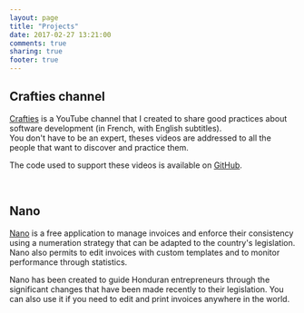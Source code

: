 ```yaml
---
layout: page
title: "Projects"
date: 2017-02-27 13:21:00
comments: true
sharing: true
footer: true
---
```


## Crafties channel

<p>
<a href="https://www.youtube.com/Crafties">Crafties</a> is a YouTube channel that I created to share good practices about software development (in French, with English subtitles).
<br>You don't have to be an expert, theses videos are addressed to all the people that want to discover and practice them.
</p>
<p>
The code used to support these videos is available on <a href="http://github.com/nphumbert">GitHub</a>.
</p>
<script src="https://apis.google.com/js/platform.js"></script>

<div class="g-ytsubscribe" data-channelid="UCZjAiQD5Wl_vLQPvzT6dl1g" data-layout="full" data-count="default"></div>
<br>

## Nano

[Nano](https://nano.litesln.com) is a free application to manage invoices and enforce their consistency using a numeration strategy that can be adapted to the country's legislation. Nano also permits to edit invoices with custom templates and to monitor performance through statistics.

Nano has been created to guide Honduran entrepreneurs through the significant changes that have been made recently to their legislation. You can also use it if you need to edit and print invoices anywhere in the world.

